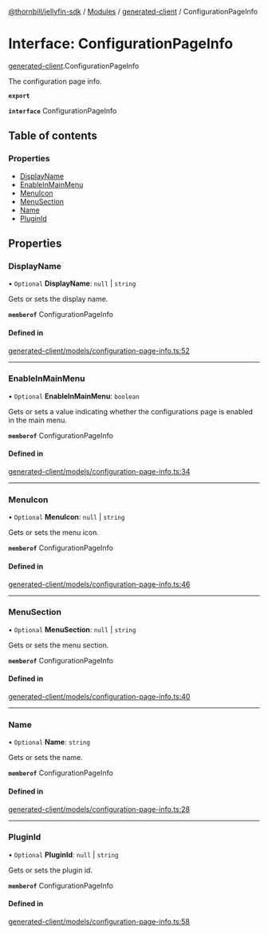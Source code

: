 [@thornbill/jellyfin-sdk](../README.md) / [Modules](../modules.md) / [generated-client](../modules/generated_client.md) / ConfigurationPageInfo

# Interface: ConfigurationPageInfo

[generated-client](../modules/generated_client.md).ConfigurationPageInfo

The configuration page info.

**`export`**

**`interface`** ConfigurationPageInfo

## Table of contents

### Properties

- [DisplayName](generated_client.ConfigurationPageInfo.md#displayname)
- [EnableInMainMenu](generated_client.ConfigurationPageInfo.md#enableinmainmenu)
- [MenuIcon](generated_client.ConfigurationPageInfo.md#menuicon)
- [MenuSection](generated_client.ConfigurationPageInfo.md#menusection)
- [Name](generated_client.ConfigurationPageInfo.md#name)
- [PluginId](generated_client.ConfigurationPageInfo.md#pluginid)

## Properties

### DisplayName

• `Optional` **DisplayName**: ``null`` \| `string`

Gets or sets the display name.

**`memberof`** ConfigurationPageInfo

#### Defined in

[generated-client/models/configuration-page-info.ts:52](https://github.com/jellyfin/jellyfin-sdk-typescript/blob/7402732/src/generated-client/models/configuration-page-info.ts#L52)

___

### EnableInMainMenu

• `Optional` **EnableInMainMenu**: `boolean`

Gets or sets a value indicating whether the configurations page is enabled in the main menu.

**`memberof`** ConfigurationPageInfo

#### Defined in

[generated-client/models/configuration-page-info.ts:34](https://github.com/jellyfin/jellyfin-sdk-typescript/blob/7402732/src/generated-client/models/configuration-page-info.ts#L34)

___

### MenuIcon

• `Optional` **MenuIcon**: ``null`` \| `string`

Gets or sets the menu icon.

**`memberof`** ConfigurationPageInfo

#### Defined in

[generated-client/models/configuration-page-info.ts:46](https://github.com/jellyfin/jellyfin-sdk-typescript/blob/7402732/src/generated-client/models/configuration-page-info.ts#L46)

___

### MenuSection

• `Optional` **MenuSection**: ``null`` \| `string`

Gets or sets the menu section.

**`memberof`** ConfigurationPageInfo

#### Defined in

[generated-client/models/configuration-page-info.ts:40](https://github.com/jellyfin/jellyfin-sdk-typescript/blob/7402732/src/generated-client/models/configuration-page-info.ts#L40)

___

### Name

• `Optional` **Name**: `string`

Gets or sets the name.

**`memberof`** ConfigurationPageInfo

#### Defined in

[generated-client/models/configuration-page-info.ts:28](https://github.com/jellyfin/jellyfin-sdk-typescript/blob/7402732/src/generated-client/models/configuration-page-info.ts#L28)

___

### PluginId

• `Optional` **PluginId**: ``null`` \| `string`

Gets or sets the plugin id.

**`memberof`** ConfigurationPageInfo

#### Defined in

[generated-client/models/configuration-page-info.ts:58](https://github.com/jellyfin/jellyfin-sdk-typescript/blob/7402732/src/generated-client/models/configuration-page-info.ts#L58)

